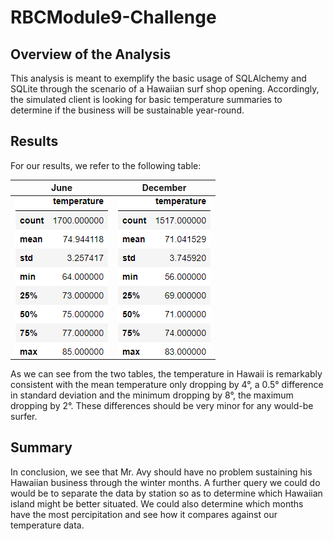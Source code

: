 # RBCModule9-Challenge

## Overview of the Analysis
This analysis is meant to exemplify the basic usage of SQLAlchemy and SQLite through the scenario of a Hawaiian surf shop opening. Accordingly, the simulated client is looking for basic temperature summaries to determine if the business will be sustainable year-round.

## Results
For our results, we refer to the following table:

| June | December |
| :-: | :-: |
| ![juneTemps](juneTempsDF.png) | ![decTemps](decTempsDF.png)

As we can see from the two tables, the temperature in Hawaii is remarkably consistent with the mean temperature only dropping by 4&deg;, a 0.5&deg; difference in standard deviation and the minimum dropping by 8&deg;, the maximum dropping by 2&deg;. These differences should be very minor for any would-be surfer.

## Summary
In conclusion, we see that Mr. Avy should have no problem sustaining his Hawaiian business through the winter months. A further query we could do would be to separate the data by station so as to determine which Hawaiian island might be better situated. We could also determine which months have the most percipitation and see how it compares against our temperature data. 